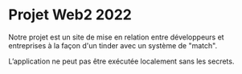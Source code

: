 # Projet Web2 2022

Notre projet est un site de mise en relation entre développeurs et entreprises à la façon d'un tinder avec un système de "match".

L’application ne peut pas être exécutée localement sans les secrets.

